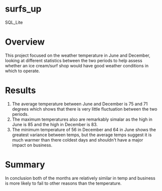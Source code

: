 # surfs_up
SQL_Lite

# Overview
This project focused on the weather temperature in June and December, looking at different statistics between the two periods to help assess whether an ice cream/surf shop would have good weather conditions in which to operate.

# Results
1) The average temperature between June and December is 75 and 71 degrees which shows that there is very little fluctuation between the two periods.
2) The maximum temperatures also are remarkably simalar as the high in June is 85 and the high in December is 83.
3) The minimum temperature of 56 in December and 64 in June shows the greatest variance between temps, but the average temps suggest it is much warmer than there coldest days and shouldn't have a major impact on business.

# Summary
In conclusion both of the months are relatively similar in temp and business is more likely to fail to other reasons than the temperature.
